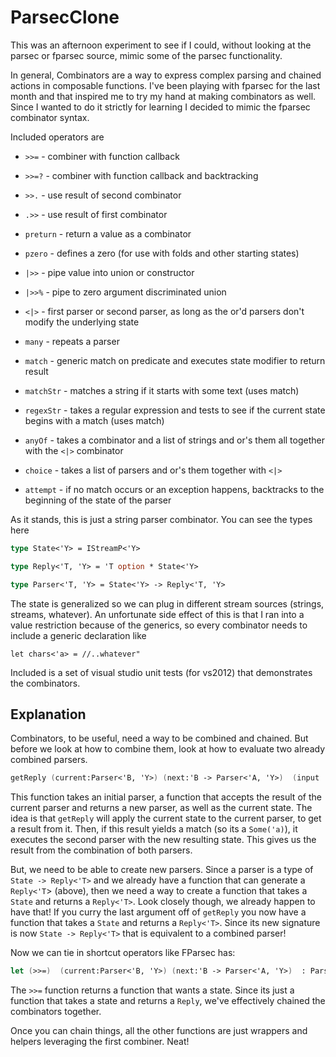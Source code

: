 ParsecClone
===========

This was an afternoon experiment to see if I could, without looking at the parsec or fparsec source, mimic some of the parsec functionality. 

In general, Combinators are a way to express complex parsing and chained actions in composable functions.  I've been playing with fparsec for the last month and that inspired me to try my hand at making combinators as well. Since I wanted to do it strictly for learning I decided to mimic the fparsec combinator syntax.

Included operators are

- `>>=` - combiner with function callback

- `>>=?` - combiner with function callback and backtracking
- `>>.` - use result of second combinator
- `.>>` - use result of first combinator
- `preturn` - return a value as a combinator
- `pzero` - defines a zero (for use with folds and other starting states)
- `|>>` - pipe value into union or constructor
- `|>>%` - pipe to zero argument discriminated union
- `<|>` - first parser or second parser, as long as the or'd parsers don't modify the underlying state
- `many` - repeats a parser
- `match` - generic match on predicate and executes state modifier to return result
- `matchStr` - matches a string if it starts with some text (uses match)
- `regexStr` - takes a regular expression and tests to see if the current state begins with a match (uses match)
- `anyOf` - takes a combinator and a list of strings and or's them all together with the `<|>` combinator
- `choice` - takes a list of parsers and or's them together with `<|>`
- `attempt` - if no match occurs or an exception happens, backtracks to the beginning of the state of the parser

As it stands, this is just a string parser combinator. You can see the types here

```fsharp
type State<'Y> = IStreamP<'Y>

type Reply<'T, 'Y> = 'T option * State<'Y>

type Parser<'T, 'Y> = State<'Y> -> Reply<'T, 'Y>  
```

The state is generalized so we can plug in different stream sources (strings, streams, whatever).  An unfortunate side effect of this is that I ran into a value restriction because of the generics, so every combinator needs to include a generic declaration like 

`let chars<'a> = //..whatever"` 
 
Included is a set of visual studio unit tests (for vs2012) that demonstrates the combinators.

Explanation
---

Combinators, to be useful, need a way to be combined and chained. But before we look at how to combine them, look at how to evaluate two already combined parsers.

```fsharp
getReply (current:Parser<'B, 'Y>) (next:'B -> Parser<'A, 'Y>)  (input : State<'Y>): Reply<'A, 'Y>  
```

This function takes an initial parser, a function that accepts the result of the current parser and returns a new parser, as well as the current state.  The idea is that `getReply` will apply the current state to the current parser, to get a result from it. Then, if this result yields a match (so its a `Some('a)`), it executes the second parser with the new resulting state. This gives us the result from the combination of both parsers. 

But, we need to be able to create new parsers.  Since a parser is a type of `State -> Reply<'T>` and we already have a function that can generate a `Reply<'T`> (above), then we need a way to create a function that takes a `State` and returns a `Reply<'T>`. Look closely though, we already happen to have that! If you curry the last argument off of `getReply` you now have a function that takes a `State` and returns a `Reply<'T>`.  Since its new signature is now `State -> Reply<'T>` that is equivalent to a combined parser!
 
Now we can tie in shortcut operators like FParsec has:

```fsharp
let (>>=)  (current:Parser<'B, 'Y>) (next:'B -> Parser<'A, 'Y>)  : Parser<'A, 'Y> = getReply current next                                                                      
```

The `>>=` function returns a function that wants a state.  Since its just a function that takes a state and returns a `Reply`, we've effectively chained the combinators together.   
  

Once you can chain things, all the other functions are just wrappers and helpers leveraging the first combiner. Neat!
